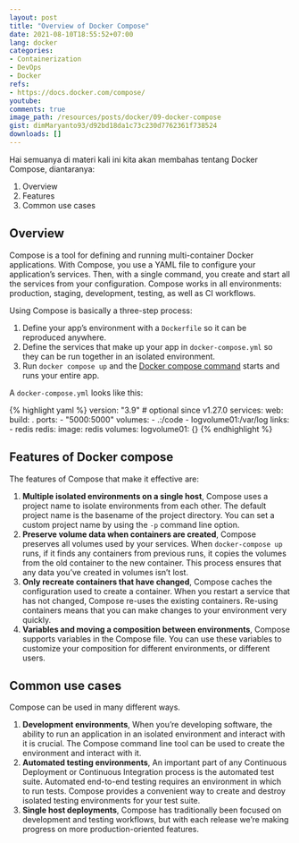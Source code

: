 ```yaml
---
layout: post
title: "Overview of Docker Compose"
date: 2021-08-10T18:55:52+07:00
lang: docker
categories:
- Containerization
- DevOps
- Docker
refs: 
- https://docs.docker.com/compose/
youtube: 
comments: true
image_path: /resources/posts/docker/09-docker-compose
gist: dimMaryanto93/d92bd18da1c73c230d7762361f738524
downloads: []
---
```


Hai semuanya di materi kali ini kita akan membahas tentang Docker Compose, diantaranya:

1. Overview
2. Features
3. Common use cases

## Overview

Compose is a tool for defining and running multi-container Docker applications. With Compose, you use a YAML file to configure your application’s services. Then, with a single command, you create and start all the services from your configuration. Compose works in all environments: production, staging, development, testing, as well as CI workflows.

Using Compose is basically a three-step process:

1. Define your app’s environment with a `Dockerfile` so it can be reproduced anywhere.
2. Define the services that make up your app in `docker-compose.yml` so they can be run together in an isolated environment.
3. Run `docker compose up` and the [Docker compose command](https://docs.docker.com/compose/cli-command/) starts and runs your entire app.

A `docker-compose.yml` looks like this:

{% highlight yaml %}
version: "3.9"  # optional since v1.27.0
services:
  web:
    build: .
    ports:
      - "5000:5000"
    volumes:
      - .:/code
      - logvolume01:/var/log
    links:
      - redis
  redis:
    image: redis
volumes:
  logvolume01: {}
{% endhighlight %}

## Features of Docker compose

The features of Compose that make it effective are:

1. **Multiple isolated environments on a single host**, Compose uses a project name to isolate environments from each other. The default project name is the basename of the project directory. You can set a custom project name by using the `-p` command line option.
2. **Preserve volume data when containers are created**, Compose preserves all volumes used by your services. When `docker-compose up` runs, if it finds any containers from previous runs, it copies the volumes from the old container to the new container. This process ensures that any data you’ve created in volumes isn’t lost.
3. **Only recreate containers that have changed**, Compose caches the configuration used to create a container. When you restart a service that has not changed, Compose re-uses the existing containers. Re-using containers means that you can make changes to your environment very quickly.
4. **Variables and moving a composition between environments**, Compose supports variables in the Compose file. You can use these variables to customize your composition for different environments, or different users.

## Common use cases

Compose can be used in many different ways.

1. **Development environments**, When you’re developing software, the ability to run an application in an isolated environment and interact with it is crucial. The Compose command line tool can be used to create the environment and interact with it.
2. **Automated testing environments**, An important part of any Continuous Deployment or Continuous Integration process is the automated test suite. Automated end-to-end testing requires an environment in which to run tests. Compose provides a convenient way to create and destroy isolated testing environments for your test suite.
3. **Single host deployments**, Compose has traditionally been focused on development and testing workflows, but with each release we’re making progress on more production-oriented features.